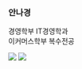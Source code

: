 ### 안나경

경영학부 IT경영학과<br />
이커머스학부 복수전공

<a href="https://instagram.com/ahnnakyung?igshid=MmIzYWVlNDQ5Yg=="></a>
<img src="https://i.postimg.cc/d08wM6gR/image.jpg">
<img src="https://i.postimg.cc/6QSRSWJ4/image.jpg">
